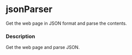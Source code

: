 # jsonParser
Get the web page in JSON format and parse the contents.

### Description
Get the web page and parse JSON.
